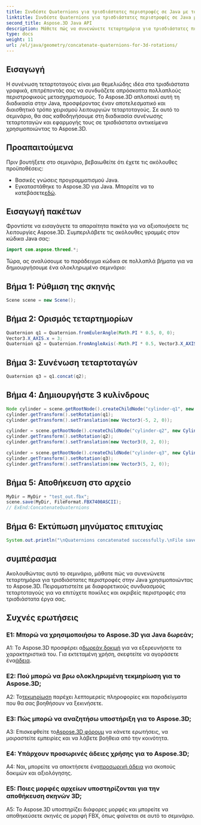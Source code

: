 ```yaml
---
title: Συνδέστε Quaternions για τρισδιάστατες περιστροφές σε Java με το Aspose.3D
linktitle: Συνδέστε Quaternions για τρισδιάστατες περιστροφές σε Java με το Aspose.3D
second_title: Aspose.3D Java API
description: Μάθετε πώς να συνενώνετε τεταρτημόρια για τρισδιάστατες περιστροφές σε Java χρησιμοποιώντας το Aspose.3D. Ακολουθήστε τον βήμα προς βήμα οδηγό μας για απρόσκοπτους μετασχηματισμούς κινουμένων σχεδίων.
type: docs
weight: 11
url: /el/java/geometry/concatenate-quaternions-for-3d-rotations/
---
```

## Εισαγωγή

Η συνένωση τεταρτοταγούς είναι μια θεμελιώδης ιδέα στα τρισδιάστατα γραφικά, επιτρέποντάς σας να συνδυάζετε απρόσκοπτα πολλαπλούς περιστροφικούς μετασχηματισμούς. Το Aspose.3D απλοποιεί αυτή τη διαδικασία στην Java, προσφέροντας έναν αποτελεσματικό και διαισθητικό τρόπο χειρισμού λειτουργιών τεταρτοταγούς. Σε αυτό το σεμινάριο, θα σας καθοδηγήσουμε στη διαδικασία συνένωσης τεταρτοταγών και εφαρμογής τους σε τρισδιάστατα αντικείμενα χρησιμοποιώντας το Aspose.3D.

## Προαπαιτούμενα

Πριν βουτήξετε στο σεμινάριο, βεβαιωθείτε ότι έχετε τις ακόλουθες προϋποθέσεις:

- Βασικές γνώσεις προγραμματισμού Java.
-  Εγκαταστάθηκε το Aspose.3D για Java. Μπορείτε να το κατεβάσετε[εδώ](https://releases.aspose.com/3d/java/).

## Εισαγωγή πακέτων

Φροντίστε να εισαγάγετε τα απαραίτητα πακέτα για να αξιοποιήσετε τις λειτουργίες Aspose.3D. Συμπεριλάβετε τις ακόλουθες γραμμές στον κώδικα Java σας:

```java
import com.aspose.threed.*;
```

Τώρα, ας αναλύσουμε το παράδειγμα κώδικα σε πολλαπλά βήματα για να δημιουργήσουμε ένα ολοκληρωμένο σεμινάριο:

## Βήμα 1: Ρύθμιση της σκηνής

```java
Scene scene = new Scene();
```

## Βήμα 2: Ορισμός τεταρτημορίων

```java
Quaternion q1 = Quaternion.fromEulerAngle(Math.PI * 0.5, 0, 0);
Vector3.X_AXIS.x = 3;
Quaternion q2 = Quaternion.fromAngleAxis(-Math.PI * 0.5, Vector3.X_AXIS);
```

## Βήμα 3: Συνένωση τεταρτοταγών

```java
Quaternion q3 = q1.concat(q2);
```

## Βήμα 4: Δημιουργήστε 3 κυλίνδρους

```java
Node cylinder = scene.getRootNode().createChildNode("cylinder-q1", new Cylinder(0.1, 1, 2));
cylinder.getTransform().setRotation(q1);
cylinder.getTransform().setTranslation(new Vector3(-5, 2, 0));
```

```java
cylinder = scene.getRootNode().createChildNode("cylinder-q2", new Cylinder(0.1, 1, 2));
cylinder.getTransform().setRotation(q2);
cylinder.getTransform().setTranslation(new Vector3(0, 2, 0));
```

```java
cylinder = scene.getRootNode().createChildNode("cylinder-q3", new Cylinder(0.1, 1, 2));
cylinder.getTransform().setRotation(q3);
cylinder.getTransform().setTranslation(new Vector3(5, 2, 0));
```

## Βήμα 5: Αποθήκευση στο αρχείο

```java
MyDir = MyDir + "test_out.fbx";
scene.save(MyDir, FileFormat.FBX7400ASCII);
// ExEnd:ConcatenateQuaternions
```

## Βήμα 6: Εκτύπωση μηνύματος επιτυχίας

```java
System.out.println("\nQuaternions concatenated successfully.\nFile saved at " + MyDir);
```

## συμπέρασμα

Ακολουθώντας αυτό το σεμινάριο, μάθατε πώς να συνενώνετε τεταρτημόρια για τρισδιάστατες περιστροφές στην Java χρησιμοποιώντας το Aspose.3D. Πειραματιστείτε με διαφορετικούς συνδυασμούς τεταρτοταγούς για να επιτύχετε ποικίλες και ακριβείς περιστροφές στα τρισδιάστατα έργα σας.

## Συχνές ερωτήσεις

### Ε1: Μπορώ να χρησιμοποιήσω το Aspose.3D για Java δωρεάν;

 A1: Το Aspose.3D προσφέρει α[δωρεάν δοκιμή](https://releases.aspose.com/) για να εξερευνήσετε τα χαρακτηριστικά του. Για εκτεταμένη χρήση, σκεφτείτε να αγοράσετε ένα[άδεια](https://purchase.aspose.com/buy).

### Ε2: Πού μπορώ να βρω ολοκληρωμένη τεκμηρίωση για το Aspose.3D;

 Α2: Το[τεκμηρίωση](https://reference.aspose.com/3d/java/) παρέχει λεπτομερείς πληροφορίες και παραδείγματα που θα σας βοηθήσουν να ξεκινήσετε.

### Ε3: Πώς μπορώ να αναζητήσω υποστήριξη για το Aspose.3D;

 A3: Επισκεφθείτε το[Aspose.3D φόρουμ](https://forum.aspose.com/c/3d/18) να κάνετε ερωτήσεις, να μοιραστείτε εμπειρίες και να λάβετε βοήθεια από την κοινότητα.

### Ε4: Υπάρχουν προσωρινές άδειες χρήσης για το Aspose.3D;

 A4: Ναι, μπορείτε να αποκτήσετε ένα[προσωρινή άδεια](https://purchase.aspose.com/temporary-license/) για σκοπούς δοκιμών και αξιολόγησης.

### Ε5: Ποιες μορφές αρχείων υποστηρίζονται για την αποθήκευση σκηνών 3D;

A5: Το Aspose.3D υποστηρίζει διάφορες μορφές και μπορείτε να αποθηκεύσετε σκηνές σε μορφή FBX, όπως φαίνεται σε αυτό το σεμινάριο.